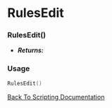 # RulesEdit

### RulesEdit()
- ***Returns:*** 

### Usage

```Lua
RulesEdit()
```


[Back To Scripting Documentation](../README.md)
